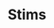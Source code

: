 ---
title: Stims
crosslinks:
- youtubefactsbot
- Drugs
- livven
- youtubot
- DrugNerds
- researchchemicals
- MassdropBot
- Nootropics
- anti_gif_bot
- DarkNetMarkets
- u_imguralbumbot
- NoFap
- tmsbmeta
- DarkNetMarketsNoobs
- john_yukis_bots
- FuckingTweakers
- drugscirclejerk
- opiates
- SubredditDrama
- alotabot
---
